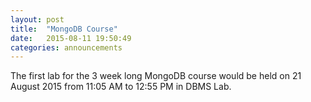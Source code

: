 ```yaml
---
layout: post
title:  "MongoDB Course"
date:   2015-08-11 19:50:49
categories: announcements
---
```

The first lab for the 3 week long MongoDB course would be held on 21 August 2015 from
11:05 AM to 12:55 PM in DBMS Lab.
